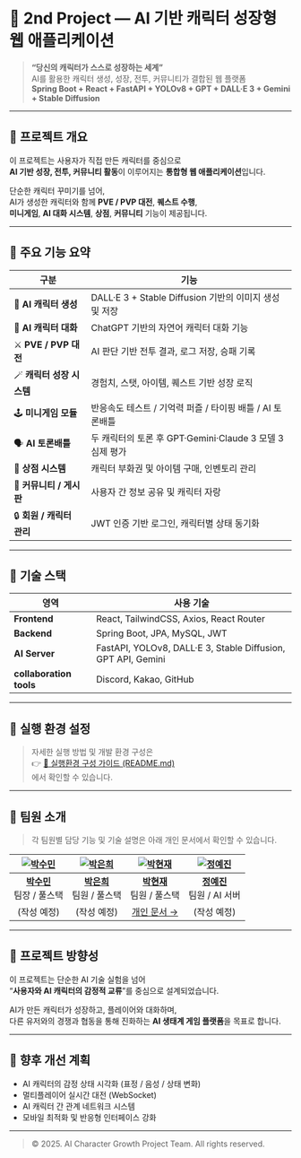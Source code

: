 # 🐾 2nd Project — AI 기반 캐릭터 성장형 웹 애플리케이션

> **“당신의 캐릭터가 스스로 성장하는 세계”**  
> AI를 활용한 캐릭터 생성, 성장, 전투, 커뮤니티가 결합된 웹 플랫폼  
> **Spring Boot + React + FastAPI + YOLOv8 + GPT + DALL·E 3 + Gemini + Stable Diffusion**

---

## 🎯 프로젝트 개요

이 프로젝트는 사용자가 직접 만든 캐릭터를 중심으로  
**AI 기반 성장, 전투, 커뮤니티 활동**이 이루어지는 **통합형 웹 애플리케이션**입니다.  

단순한 캐릭터 꾸미기를 넘어,  
AI가 생성한 캐릭터와 함께 **PVE / PVP 대전**, **퀘스트 수행**,  
**미니게임**, **AI 대화 시스템**, **상점**, **커뮤니티** 기능이 제공됩니다.

---

## 🧩 주요 기능 요약

| 구분 | 기능 |
|------|------|
| 🎨 **AI 캐릭터 생성** | DALL·E 3 + Stable Diffusion 기반의 이미지 생성 및 저장 |
| 🧠 **AI 캐릭터 대화** | ChatGPT 기반의 자연어 캐릭터 대화 기능 |
| ⚔️ **PVE / PVP 대전** | AI 판단 기반 전투 결과, 로그 저장, 승패 기록 |
| 🪄 **캐릭터 성장 시스템** | 경험치, 스탯, 아이템, 퀘스트 기반 성장 로직 |
| 🕹️ **미니게임 모듈** | 반응속도 테스트 / 기억력 퍼즐 / 타이핑 배틀 / AI 토론배틀 |
| 🗣️ **AI 토론배틀** | 두 캐릭터의 토론 후 GPT·Gemini·Claude 3 모델 3심제 평가 |
| 🛒 **상점 시스템** | 캐릭터 부화권 및 아이템 구매, 인벤토리 관리 |
| 💬 **커뮤니티 / 게시판** | 사용자 간 정보 공유 및 캐릭터 자랑 |
| 🔒 **회원 / 캐릭터 관리** | JWT 인증 기반 로그인, 캐릭터별 상태 동기화 |

---

## 🧱 기술 스택

| 영역 | 사용 기술 |
|------|------------|
| **Frontend** | React, TailwindCSS, Axios, React Router |
| **Backend** | Spring Boot, JPA, MySQL, JWT |
| **AI Server** | FastAPI, YOLOv8, DALL·E 3, Stable Diffusion, GPT API, Gemini |
| **collaboration tools** | Discord, Kakao, GitHub |

---

## 🚀 실행 환경 설정

> 자세한 실행 방법 및 개발 환경 구성은  
> 👉 [📄 실행환경 구성 가이드 (README.md)](./README/README.md)  
> 에서 확인할 수 있습니다.

---

## 👥 팀원 소개

> 각 팀원별 담당 기능 및 기술 설명은 아래 개인 문서에서 확인할 수 있습니다.

| [![박수민](https://github.com/psm0419.png?size=100)](https://github.com/psm0419) | [![박은희](https://github.com/dmsgml7476.png?size=100)](https://github.com/dmsgml7476) | [![박현재](https://github.com/pnow7.png?size=100)](https://github.com/pnow7) | [![정예진](https://github.com/zcx1119son.png?size=100)](https://github.com/zcx1119son) |
|:--:|:--:|:--:|:--:|
| **[박수민](https://github.com/psm0419)**<br>팀장 / 풀스택 | **[박은희](https://github.com/dmsgml7476)**<br>팀원 / 풀스택 | **[박현재](https://github.com/pnow7)**<br>팀원 / 풀스택 | **[정예진](https://github.com/zcx1119son)**<br>팀원 / AI 서버 |
| (작성 예정) | (작성 예정) | [개인 문서 →](./README/phj/README.md) | (작성 예정) |

---

## 🌈 프로젝트 방향성

이 프로젝트는 단순한 AI 기술 실험을 넘어  
“**사용자와 AI 캐릭터의 감정적 교류**”를 중심으로 설계되었습니다.  

AI가 만든 캐릭터가 성장하고, 플레이어와 대화하며,  
다른 유저와의 경쟁과 협동을 통해 진화하는 **AI 생태계 게임 플랫폼**을 목표로 합니다.

---

## 🧭 향후 개선 계획

- AI 캐릭터의 감정 상태 시각화 (표정 / 음성 / 상태 변화)
- 멀티플레이어 실시간 대전 (WebSocket)
- AI 캐릭터 간 관계 네트워크 시스템
- 모바일 최적화 및 반응형 인터페이스 강화

---

> © 2025. AI Character Growth Project Team. All rights reserved.
